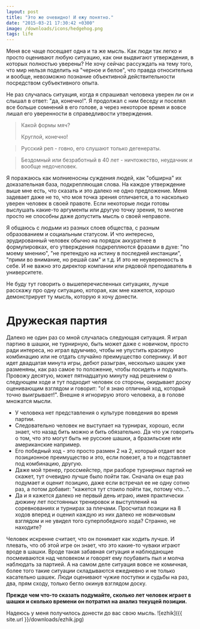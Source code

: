 ```yaml
---
layout: post
title: "Это же очевидно! И ежу понятно."
date: "2015-03-21 17:30:42 +0300"
image: /downloads/icons/hedgehog.png
tags: life
---
```


Меня все чаще посещает одна и та же мысль. Как люди так легко и просто
оценивают любую ситуацию, как они выдвигают утверждения, в которых полностью
уверены? Не хочу сейчас рассуждать на тему того, что мир нельзя поделить на
"черное и белое", что правда относительна и вообще, невозможно познание
объективной действительности посредством субъективного опыта.

Не раз случалась ситуация, когда я спрашивал человека уверен ли он и слышал в
ответ: "да, конечно!". Я продолжал с ним беседу и поселял все больше сомнений
в его голове, а через некоторое время и вовсе лишал его уверенности в
справедливости утверждения.

> Какой формы мяч?
>
> Круглой, конечно!

> Русский реп - говно, его слушают только дегенераты.

> Бездомный или безработный в 40 лет - ничтожество, неудачник и вообще
> недочеловек.

Я поражаюсь как молниеносны суждения людей, как "обширна" их доказательная
база, подкрепляющая слова. На каждое утверждение выше мне есть, что сказать и
это далеко не одно предложение.
Меня задевает даже не то, что моя точка зрения отличается, а то насколько
уверен человек в своей правоте. Если некоторые люди готовы выслушать какие-то
аргументы или другую точку зрения, то многие просто не способны даже допустить
мысль о своей неправоте.

Я общаюсь с людьми из разных слоев общества, с разным образованием и социальным
статусом. И что интересно, эрудированный человек обычно на порядок аккуратнее в
формулировках, его утверждения подкрепляются фразами в духе: "по моему мнению",
"не претендую на истину в последней инстанции", "прими во внимание, но решай
сам" и т.д. И это не неуверенность в себе. И не важно это директор компании или
рядовой преподаватель в университете.

Не буду тут говорить о вышеперечисленных ситуациях, лучше расскажу про одну
ситуацию, которая, как мне кажется, хорошо демонстрирует ту мысль, которую я
хочу донести.

# Дружеская партия
Далеко не один раз со мной случалась следующая ситуация. Я играл партию в
шашки, не турнирную, быть может даже с новичком, просто ради интереса, но играл
вдумчиво, чтобы не упустить красивую комбинацию или не отдать случайно
преимущество сопернику. И вот идет двадцатая минута игры, дебют разыгран,
несколько шашек уже разменяны, как раз самое то положение, чтобы посидеть
и подумать. Провожу десятую, может пятнадцатую минуту над решением о
следующем ходе и тут подходит человек со стороны, окидывает доску оценивающим
взглядом и говорит: "о! я знаю отличный ход, который точно выигрывает!".
Внешне я игнорирую этого человека, а в голове множатся мысли.

* У человека нет представления о культуре поведения во время партии.
* Следовательно человек не выступает на турнирах, хорошо, если знает, что назад
бить можно и бить обязательно. Да что уж говорить о том, что это могут быть не
русские шашки, а бразильские или американские например.
* Его победный ход - это просто размен 2 на 2, который отдает все позиционное
преимущество и это, если повезет, а то и подставляет под комбинацию, другую.
* Даже мой тренер, гроссмейстер, при разборе турнирных партий не скажет, тут
очевидно лучше было пойти так. Сначала он еще раз подумает и оценит позицию,
даже если встречал ее не одну сотню раз, а потом добавит: "кажется тут стоило
пойти так, потому что...".
* Да и я кажется далеко не первый день играю, имея практически дюжину лет
постоянных тренировок и выступлений на соревнованиях и турнирах за плечами.
Просчитал позиции на 8 ходов вперед и оценил каждую из них далеко не новичковым
взглядом и не увидел того суперпобедного хода? Странно, не находите?

Человек искренне считает, что он понимает как ходить лучше. И плевать, что об
этой игре он знает, что это какие-то чуваки играют вроде в шашки. Вроде такая
забавная ситуация и наблюдающие посмеиваются над человеком и говорят ему
поубавить пыл и молча наблюдать за партией. А на самом деле ситуация вовсе
не комичная, более того такие ситуации складываются ежедневно и не только
касательно шашек. Люди оценивают чужие поступки и судьбы на раз, два,
прям сходу, только бегло окинув взглядом доску.

__Прежде чем что-то сказать подумайте, сколько лет человек играет в шашки и
сколько времени он потратил на анализ текущей позиции.__


Надеюсь у меня получилось донести до вас свою мысль.
![ezhik]({{ site.url }}/downloads/ezhik.jpg)

